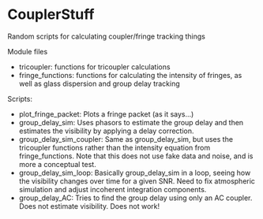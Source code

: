 # CouplerStuff
Random scripts for calculating coupler/fringe tracking things

Module files
* tricoupler: functions for tricoupler calculations
* fringe_functions: functions for calculating the intensity of fringes, as well as glass dispersion and group delay tracking

Scripts:
* plot_fringe_packet: Plots a fringe packet (as it says...)
* group_delay_sim: Uses phasors to estimate the group delay and then estimates the visibility by applying a delay correction.
* group_delay_sim_coupler: Same as group_delay_sim, but uses the tricoupler functions rather than the intensity equation from fringe_functions. Note that this does not use fake data and noise, and is more a conceptual test.
* group_delay_sim_loop: Basically group_delay_sim in a loop, seeing how the visibility changes over time for a given SNR. Need to fix atmospheric simulation and adjust incoherent integration components.
* group_delay_AC: Tries to find the group delay using only an AC coupler. Does not estimate
visibility. Does not work!
